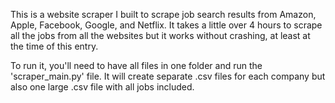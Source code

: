 This is a website scraper I built to scrape job search results from Amazon, Apple, Facebook, Google, and Netflix. It takes a little over 4 hours to scrape all the jobs from all the websites but it works without crashing, at least at the time of this entry.

To run it, you'll need to have all files in one folder and run the 'scraper_main.py' file. It will create separate .csv files for each company but also one large .csv file with all jobs included.

